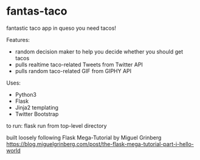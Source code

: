 # fantas-taco
fantastic taco app in queso you need tacos!

Features:
* random decision maker to help you decide whether you should get tacos
* pulls realtime taco-related Tweets from Twitter API
* pulls random taco-related GIF from GIPHY API

Uses:
* Python3
* Flask
* Jinja2 templating
* Twitter Bootstrap

to run: flask run from top-level directory

built loosely following Flask Mega-Tutorial by Miguel Grinberg
https://blog.miguelgrinberg.com/post/the-flask-mega-tutorial-part-i-hello-world
